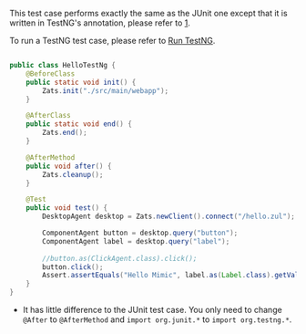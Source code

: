 

This test case performs exactly the same as the JUnit one except that it
is written in TestNG's annotation, please refer to
[1](http://testng.org/doc/index.html).

To run a TestNG test case, please refer to [Run
TestNG](http://testng.org/doc/documentation-main.html#running-testng).

```java

public class HelloTestNg {
    @BeforeClass
    public static void init() {
        Zats.init("./src/main/webapp");
    }

    @AfterClass
    public static void end() {
        Zats.end();
    }

    @AfterMethod
    public void after() {
        Zats.cleanup();
    }

    @Test
    public void test() {
        DesktopAgent desktop = Zats.newClient().connect("/hello.zul");

        ComponentAgent button = desktop.query("button");
        ComponentAgent label = desktop.query("label");
        
        //button.as(ClickAgent.class).click();
        button.click();
        Assert.assertEquals("Hello Mimic", label.as(Label.class).getValue());
    }
}
```

- It has little difference to the JUnit test case. You only need to
  change `@After` to `@AfterMethod` and `import org.junit.*` to
  `import org.testng.*`.

 
